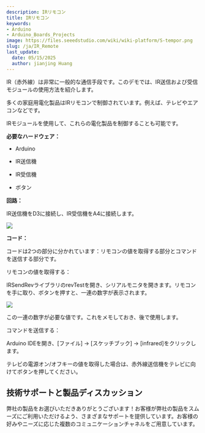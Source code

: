 ```yaml
---
description: IRリモコン
title: IRリモコン
keywords:
- Arduino
- Arduino_Boards_Projects
image: https://files.seeedstudio.com/wiki/wiki-platform/S-tempor.png
slug: /ja/IR_Remote
last_update:
  date: 05/15/2025
  author: jianjing Huang
---
```



<!-- ---
name: IRリモコン
category: チュートリアル
oldwikiname:  IRリモコン
prodimagename:  
surveyurl: https://www.research.net/r/IR_Remote
--- -->
IR（赤外線）は非常に一般的な通信手段です。このデモでは、IR送信および受信モジュールの使用方法を紹介します。

多くの家庭用電化製品はIRリモコンで制御されています。例えば、テレビやエアコンなどです。

IRモジュールを使用して、これらの電化製品を制御することも可能です。

**必要なハードウェア：**

* Arduino

* IR送信機

* IR受信機

* ボタン

**回路：**

IR送信機をD3に接続し、IR受信機をA4に接続します。

![](https://files.seeedstudio.com/wiki/IR_Remote/img/Sidekick_36_1.png)

**コード：**

コードは2つの部分に分かれています：リモコンの値を取得する部分とコマンドを送信する部分です。

リモコンの値を取得する：

IRSendRevライブラリのrevTestを開き、シリアルモニタを開きます。リモコンを手に取り、ボタンを押すと、一連の数字が表示されます。

![](https://files.seeedstudio.com/wiki/IR_Remote/img/Sidekick_36_2.png)

この一連の数字が必要な値です。これをメモしておき、後で使用します。

コマンドを送信する：

Arduino IDEを開き、[ファイル] -> [スケッチブック] -> [infrared]をクリックします。

テレビの電源オン/オフキーの値を取得した場合は、赤外線送信機をテレビに向けてボタンを押してください。

## 技術サポートと製品ディスカッション

弊社の製品をお選びいただきありがとうございます！お客様が弊社の製品をスムーズにご利用いただけるよう、さまざまなサポートを提供しています。お客様の好みやニーズに応じた複数のコミュニケーションチャネルをご用意しています。

<div class="button_tech_support_container">
<a href="https://forum.seeedstudio.com/" class="button_forum"></a> 
<a href="https://www.seeedstudio.com/contacts" class="button_email"></a>
</div>

<div class="button_tech_support_container">
<a href="https://discord.gg/eWkprNDMU7" class="button_discord"></a> 
<a href="https://github.com/Seeed-Studio/wiki-documents/discussions/69" class="button_discussion"></a>
</div>